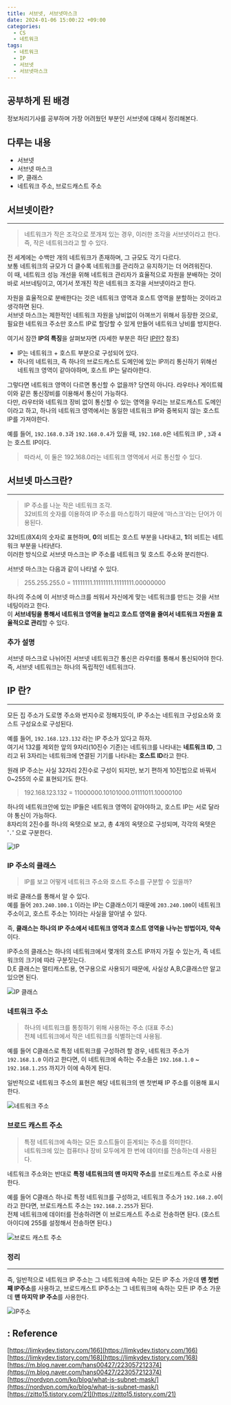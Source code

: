 ```yaml
---
title: 서브넷, 서브넷마스크
date: 2024-01-06 15:00:22 +09:00
categories:
  - CS
  - 네트워크
tags:
  - 네트워크
  - IP
  - 서브넷
  - 서브넷마스크
---
```


## 공부하게 된 배경
정보처리기사를 공부하며 가장 어려웠던 부분인 서브넷에 대해서 정리해본다.


## 다루는 내용
- 서브넷
- 서브넷 마스크
- IP, 클래스
- 네트워크 주소, 브로드캐스트 주소


## 서브넷이란?
---
> 네트워크가 작은 조각으로 쪼개져 있는 경우, 이러한 조각을 서브넷이라고 한다.  
> 즉, 작은 네트워크라고 할 수 있다.

전 세계에는 수백만 개의 네트워크가 존재하며, 그 규모도 각기 다르다.  
보통 네트워크의 규모가 더 클수록 네트워크를 관리하고 유지하기는 더 어려워진다.  
이 때, 네트워크 성능 개선을 위해 네트워크 관리자가 효율적으로 자원을 분배하는 것이 바로 서브네팅이고, 여기서 쪼개진 작은 네트워크 조각을 서브넷이라고 한다.  

자원을 효율적으로 분배한다는 것은 네트워크 영역과 호스트 영역을 분할하는 것이라고 생각하면 된다.  
서브넷 마스크는 제한적인 네트워크 자원을 낭비없이 아껴쓰기 위해서 등장한 것으로, 필요한 네트워크 주소만 호스트 IP로 할당할 수 있게 만들어 네트워크 낭비를 방지한다.

여기서 잠깐 **IP의 특징**을 살펴보자면 (자세한 부분은 하단 [IP란?](#ip-란) 참조)
- IP는 네트워크 + 호스트 부분으로 구성되어 있다.  
- 하나의 네트워크, 즉 하나의 브로드캐스트 도메인에 있는 IP끼리 통신하기 위해선 네트워크 영역이 같아야하며, 호스트 IP는 달라야한다.  

그렇다면 네트워크 영역이 다르면 통신할 수 없을까? 당연히 아니다. 라우터나 게이트웨이와 같은 통신장비를 이용해서 통신이 가능하다.  
다만, 라우터와 네트워크 장비 없이 통신할 수 있는 영역을 우리는 브로드캐스트 도메인이라고 하고, 하나의 네트워크 영역에서는 동일한 네트워크 IP와 중복되지 않는 호스트 IP를 가져야한다.  

예를 들어, `192.168.0.3`과 `192.168.0.4`가 있을 때, `192.168.0`은 네트워크 IP , `3`과 `4`는 호스트 IP이다.
>  따라서, 이 둘은 192.168.0라는 네트워크 영역에서 서로 통신할 수 있다.



## 서브넷 마스크란?
---
>IP 주소를 나눈 작은 네트워크 조각.  
>32비트의 숫자를 이용하여 IP 주소를 마스킹하기 때문에 '마스크'라는 단어가 이용된다.

32비트(8X4)의 숫자로 표현하며, **0**의 비트는 호스트 부분을 나타내고, **1**의 비트는 네트워크 부분을 나타낸다.  
이러한 방식으로 서브넷 마스크는 IP 주소를 네트워크 및 호스트 주소와 분리한다.  

서브넷 마스크는 다음과 같이 나타낼 수 있다.  
> 255.255.255.0 = 11111111.11111111.11111111.00000000

하나의 주소에 이 서브넷 마스크를 씌워서 자신에게 맞는 네트워크를 만드는 것을 서브네팅이라고 한다.  
이 **서브네팅을 통해서 네트워크 영역을 늘리고 호스트 영역을 줄여서 네트워크 자원을 효율적으로 관리**할 수 있다.  

### 추가 설명
서브넷 마스크로 나뉘어진 서브넷 네트워크간 통신은 라우터를 통해서 통신되어야 한다.  
즉, 서브넷 네트워크는 하나의 독립적인 네트워크다.



## IP 란?
---
모든 집 주소가 도로명 주소와 번지수로 정해지듯이, IP 주소는 네트워크 구성요소와 호스트 구성요소로 구성된다.

예를 들어, `192.168.123.132` 라는 IP 주소가 있다고 하자.  
여기서 132를 제외한 앞의 9자리(10진수 기준)는 네트워크를 나타내는 **네트워크 ID**, 그리고 뒤 3자리는 네트워크에 연결된 기기를 나타내는 **호스트 ID**라고 한다.  

원래 IP 주소는 사실 32자리 2진수로 구성이 되지만, 보기 편하게 10진법으로 바꿔서 0~255의 수로 표현되기도 한다.  
>192.168.123.132 = 11000000.10101000.01111011.10000100

하나의 네트워크안에 있는 IP들은 네트워크 영역이 같아야하고, 호스트 IP는 서로 달라야 통신이 가능하다.  
8자리의 2진수를 하나의 옥텟으로 보고, 총 4개의 옥텟으로 구성되며, 각각의 옥텟은 '`.`' 으로 구분한다.

![IP](/assets/img/posts/2024-01-06-16-53-32.png)

### IP 주소의 클래스
>IP를 보고 어떻게 네트워크 주소와 호스트 주소를 구분할 수 있을까?

바로 클래스를 통해서 알 수 있다.  
예를 들어 `203.240.100.1` 이라는 IP는 C클래스이기 때문에 `203.240.100`이 네트워크 주소이고, 호스트 주소는 1이라는 사실을 알아낼 수 있다.  

즉, **클래스는 하나의 IP 주소에서 네트워크 영역과 호스트 영역을 나누는 방법이자, 약속**이다.  

IP주소의 클래스는 하나의 네트워크에서 몇개의 호스트 IP까지 가질 수 있는가, 즉 네트워크의 크기에 따라 구분짓는다.  
D,E 클래스는 멀티캐스트용, 연구용으로 사용되기 때문에, 사실상 A,B,C클래스만 알고 있으면 된다.  

![IP 클래스](/assets/img/posts/2024-01-06-16-54-32.png)


### 네트워크 주소
> 하나의 네트워크를 통칭하기 위해 사용하는 주소 (대표 주소)  
> 전체 네트워크에서 작은 네트워크를 식별하는데 사용됨.

예를 들어 C클래스로 특정 네트워크를 구성하려 할 경우, 네트워크 주소가 `192.168.1.0` 이라고 한다면,
이 네트워크에 속하는 주소들은 `192.168.1.0` ~ `192.168.1.255` 까지가 이에 속하게 된다.

일반적으로 네트워크 주소의 표현은 해당 네트워크의 맨 첫번째 IP 주소를 이용해 표시한다.

![네트워크 주소](/assets/img/posts/2024-01-06-16-55-19.png)



### 브로드 캐스트 주소
> 특정 네트워크에 속하는 모든 호스트들이 듣게되는 주소를 의미한다.  
> 네트워크에 있는 컴퓨터나 장비 모두에게 한 번에 데이터를 전송하는데 사용된다.  

네트워크 주소와는 반대로 **특정 네트워크의 맨 마지막 주소**를 브로드캐스트 주소로 사용한다.

예를 들어 C클래스 하나로 특정 네트워크를 구성하고, 네트워크 주소가 `192.168.2.0`이라고 한다면,
브로드캐스트 주소는 `192.168.2.255`가 된다.  
전체 네트워크에 데이터를 전송하려면 이 브로드캐스트 주소로 전송하면 된다.
(호스트 아이디에 255를 설정해서 전송하면 된다.)

![브로드 캐스트 주소](/assets/img/posts/2024-01-06-16-55-53.png)


### 정리
---
즉, 일반적으로 네트워크 IP 주소는 그 네트워크에 속하는 모든 IP 주소 가운데 **맨 첫번째 IP주소**를 사용하고, 브로드캐스트 IP주소는 그 네트워크에 속하는 모든 IP 주소 가운데 **맨 마지막 IP 주소**를 사용한다.  

![IP주소](/assets/img/posts/2024-01-06-16-57-32.png)



## : Reference
[https://limkydev.tistory.com/166](https://limkydev.tistory.com/166)  
[https://limkydev.tistory.com/168](https://limkydev.tistory.com/168)  
[https://m.blog.naver.com/hans00427/223057212374](https://m.blog.naver.com/hans00427/223057212374)  
[https://nordvpn.com/ko/blog/what-is-subnet-mask/](https://nordvpn.com/ko/blog/what-is-subnet-mask/)  
[https://zitto15.tistory.com/21](https://zitto15.tistory.com/21)


